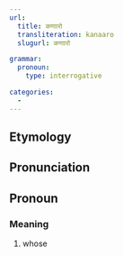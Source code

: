 ```yaml
---
url:
  title: कणाारो
  transliteration: kanaaro
  slugurl: कणाारो

grammar:
  pronoun:
    type: interrogative

categories: 
  - 
---
```


## Etymology

## Pronunciation

## Pronoun
### Meaning
1. whose